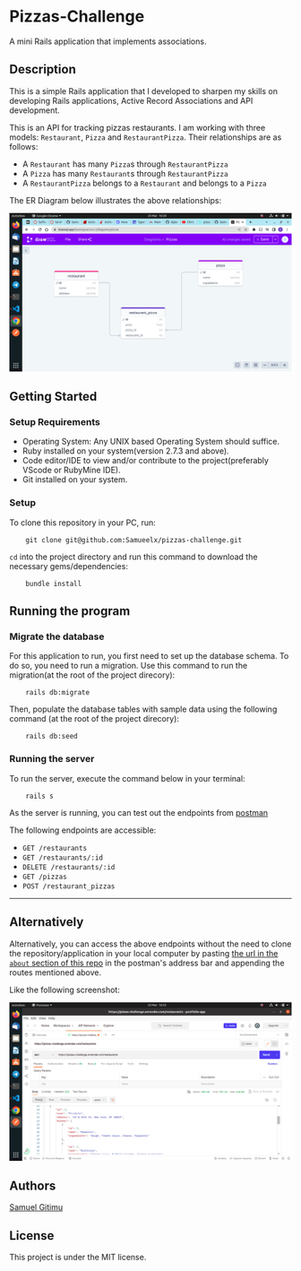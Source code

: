 # Pizzas-Challenge
A mini Rails application that implements associations.
## Description
This is a simple Rails application that I developed to sharpen my skills on developing Rails applications, Active Record Associations and API development.

This is an API for tracking pizzas restaurants. I am working with three models: `Restaurant`, `Pizza` and `RestaurantPizza`. Their relationships are as follows:

- A `Restaurant` has many `Pizza`s through `RestaurantPizza`
- A `Pizza` has many `Restaurant`s through `RestaurantPizza`
- A `RestaurantPizza` belongs to a `Restaurant` and belongs to a `Pizza`

The ER Diagram below illustrates the above relationships:

![ER Diagram](./pictures/restaurant-pizzas-erd.png)

## Getting Started
### Setup Requirements
- Operating System: Any UNIX based Operating System should suffice.
- Ruby installed on your system(version 2.7.3 and above).
- Code editor/IDE to view and/or contribute to the project(preferably VScode or RubyMine IDE).
- Git installed on your system.

### Setup
To clone this repository in your PC, run:

        git clone git@github.com:Samueelx/pizzas-challenge.git

`cd` into the project directory and run this command to download the necessary gems/dependencies:

        bundle install

## Running the program
### Migrate the database
For this application to run, you first need to set up the database schema. To do so, you need to run a migration. Use this command to run the migration(at the root of the project direcory):

        rails db:migrate

Then, populate the database tables with sample data using the following command (at the root of the project direcory):

        rails db:seed

### Running the server
To run the server, execute the command below in your terminal:

        rails s

As the server is running, you can test out the endpoints from [postman](https://www.postman.com/)

The following endpoints are accessible:
- `GET /restaurants`
- `GET /restaurants/:id`
- `DELETE /restaurants/:id`
- `GET /pizzas`
- `POST /restaurant_pizzas`

---
## Alternatively
Alternatively, you can access the above endpoints without the need to clone the repository/application in your local computer by pasting [the url in the `about` section of this repo](https://pizzas-challenge.onrender.com) in the postman's address bar and appending the routes mentioned above.

Like the following screenshot:

![Postman Screenshot](./pictures/pizzas-challenge-postman.png)

## Authors
[Samuel Gitimu](https://github.com/Samueelx)

## License
This project is under the MIT license.